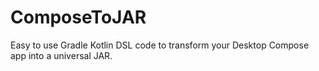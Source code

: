 # ComposeToJAR
Easy to use Gradle Kotlin DSL code to transform your Desktop Compose app into a universal JAR.
